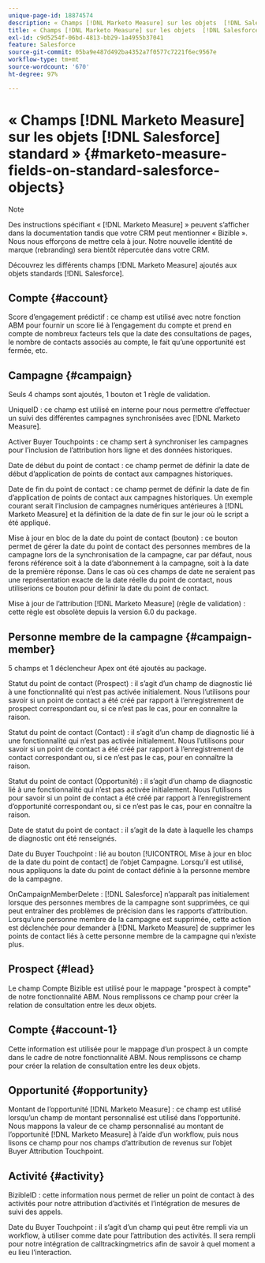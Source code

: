 ```yaml
---
unique-page-id: 18874574
description: « Champs [!DNL Marketo Measure] sur les objets  [!DNL Salesforce]  standard -  [!DNL Marketo Measure] »
title: « Champs [!DNL Marketo Measure] sur les objets  [!DNL Salesforce]  standard »
exl-id: c9d5254f-06bd-4813-bb29-1a4955b37041
feature: Salesforce
source-git-commit: 05ba9e487d492ba4352a7f0577c7221f6ec9567e
workflow-type: tm+mt
source-wordcount: '670'
ht-degree: 97%

---
```


# « Champs [!DNL Marketo Measure] sur les objets [!DNL Salesforce] standard » {#marketo-measure-fields-on-standard-salesforce-objects}

>[!NOTE]
>
>Des instructions spécifiant « [!DNL Marketo Measure] » peuvent s’afficher dans la documentation tandis que votre CRM peut mentionner « Bizible ». Nous nous efforçons de mettre cela à jour. Notre nouvelle identité de marque (rebranding) sera bientôt répercutée dans votre CRM.

Découvrez les différents champs [!DNL Marketo Measure] ajoutés aux objets standards [!DNL Salesforce].

## Compte {#account}

Score d’engagement prédictif : ce champ est utilisé avec notre fonction ABM pour fournir un score lié à l’engagement du compte et prend en compte de nombreux facteurs tels que la date des consultations de pages, le nombre de contacts associés au compte, le fait qu’une opportunité est fermée, etc.

## Campagne {#campaign}

Seuls 4 champs sont ajoutés, 1 bouton et 1 règle de validation.

UniqueID : ce champ est utilisé en interne pour nous permettre d’effectuer un suivi des différentes campagnes synchronisées avec [!DNL Marketo Measure].

Activer Buyer Touchpoints : ce champ sert à synchroniser les campagnes pour l’inclusion de l’attribution hors ligne et des données historiques.

Date de début du point de contact : ce champ permet de définir la date de début d’application de points de contact aux campagnes historiques.

Date de fin du point de contact : ce champ permet de définir la date de fin d’application de points de contact aux campagnes historiques. Un exemple courant serait l’inclusion de campagnes numériques antérieures à [!DNL Marketo Measure] et la définition de la date de fin sur le jour où le script a été appliqué.

Mise à jour en bloc de la date du point de contact (bouton) : ce bouton permet de gérer la date du point de contact des personnes membres de la campagne lors de la synchronisation de la campagne, car par défaut, nous ferons référence soit à la date d’abonnement à la campagne, soit à la date de la première réponse. Dans le cas où ces champs de date ne seraient pas une représentation exacte de la date réelle du point de contact, nous utiliserions ce bouton pour définir la date du point de contact.

Mise à jour de l’attribution [!DNL Marketo Measure] (règle de validation) : cette règle est obsolète depuis la version 6.0 du package.

## Personne membre de la campagne {#campaign-member}

5 champs et 1 déclencheur Apex ont été ajoutés au package.

Statut du point de contact (Prospect) : il s’agit d’un champ de diagnostic lié à une fonctionnalité qui n’est pas activée initialement. Nous l’utilisons pour savoir si un point de contact a été créé par rapport à l’enregistrement de prospect correspondant ou, si ce n’est pas le cas, pour en connaître la raison.

Statut du point de contact (Contact) : il s’agit d’un champ de diagnostic lié à une fonctionnalité qui n’est pas activée initialement. Nous l’utilisons pour savoir si un point de contact a été créé par rapport à l’enregistrement de contact correspondant ou, si ce n’est pas le cas, pour en connaître la raison.

Statut du point de contact (Opportunité) : il s’agit d’un champ de diagnostic lié à une fonctionnalité qui n’est pas activée initialement. Nous l’utilisons pour savoir si un point de contact a été créé par rapport à l’enregistrement d’opportunité correspondant ou, si ce n’est pas le cas, pour en connaître la raison.

Date de statut du point de contact : il s’agit de la date à laquelle les champs de diagnostic ont été renseignés.

Date du Buyer Touchpoint : lié au bouton [!UICONTROL Mise à jour en bloc de la date du point de contact] de l’objet Campagne. Lorsqu’il est utilisé, nous appliquons la date du point de contact définie à la personne membre de la campagne.

OnCampaignMemberDelete : [!DNL Salesforce] n’apparaît pas initialement lorsque des personnes membres de la campagne sont supprimées, ce qui peut entraîner des problèmes de précision dans les rapports d’attribution. Lorsqu’une personne membre de la campagne est supprimée, cette action est déclenchée pour demander à [!DNL Marketo Measure] de supprimer les points de contact liés à cette personne membre de la campagne qui n’existe plus.

## Prospect {#lead}

Le champ Compte Bizible est utilisé pour le mappage &quot;prospect à compte&quot; de notre fonctionnalité ABM. Nous remplissons ce champ pour créer la relation de consultation entre les deux objets.

## Compte {#account-1}

Cette information est utilisée pour le mappage d’un prospect à un compte dans le cadre de notre fonctionnalité ABM. Nous remplissons ce champ pour créer la relation de consultation entre les deux objets.

## Opportunité {#opportunity}

Montant de l’opportunité [!DNL Marketo Measure] : ce champ est utilisé lorsqu’un champ de montant personnalisé est utilisé dans l’opportunité. Nous mappons la valeur de ce champ personnalisé au montant de l’opportunité [!DNL Marketo Measure] à l’aide d’un workflow, puis nous lisons ce champ pour nos champs d’attribution de revenus sur l’objet Buyer Attribution Touchpoint.

## Activité {#activity}

BizibleID : cette information nous permet de relier un point de contact à des activités pour notre attribution d’activités et l’intégration de mesures de suivi des appels.

Date du Buyer Touchpoint : il s’agit d’un champ qui peut être rempli via un workflow, à utiliser comme date pour l’attribution des activités. Il sera rempli pour notre intégration de calltrackingmetrics afin de savoir à quel moment a eu lieu l’interaction.
